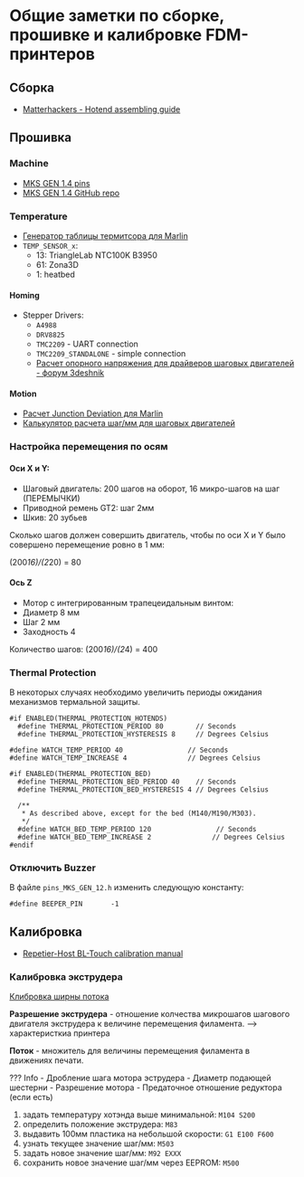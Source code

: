 # Общие заметки по сборке, прошивке и калибровке FDM-принтеров

## Сборка

- [Matterhackers - Hotend assembling guide](https://www.matterhackers.com/articles/how-to-assemble-an-e3d-v6-all-metal-hotend)

## Прошивка

### Machine
- [MKS GEN 1.4 pins](https://raw.githubusercontent.com/makerbase-mks/MKS-GEN/master/hardware/MKS%20GEN%20V1.4_004/MKS%20GEN%20V1.4_004%20PIN.pdf)
- [MKS GEN 1.4 GitHub repo](https://github.com/makerbase-mks/MKS-GEN)

### Temperature
- [Генератор таблицы термитсора для Marlin](https://www.thingiverse.com/thing:103668/files)
- `TEMP_SENSOR_x`:
  - 13: TriangleLab NTC100K B3950
  - 61: Zona3D
  - 1: heatbed

#### Homing
- Stepper Drivers:
    + `A4988`
    + `DRV8825`
    + `TMC2209` - UART connection
    + `TMC2209_STANDALONE` - simple connection
    + [Расчет опорного напряжения для драйверов шаговых двигателей - форум 3deshnik](https://3deshnik.ru/forum/viewtopic.php?f=5&t=78)

#### Motion
- [Расчет Junction Deviation для Marlin](https://blog.kyneticcnc.com/2018/10/computing-junction-deviation-for-marlin.html)
- [Калькулятор расчета шаг/мм для шаговых двигателей](https://blog.prusaprinters.org/calculator_3416/#stepspermmbelt)

### Настройка перемещения по осям

#### Оси X и Y:

- Шаговый двигатель: 200 шагов на оборот, 16 микро-шагов на шаг (ПЕРЕМЫЧКИ)
- Приводной ремень GT2: шаг 2мм
- Шкив: 20 зубьев

Сколько шагов должен совершить двигатель, чтобы по оси X и Y было совершено
перемещение ровно в 1 мм:

(200*16)/(2*20) = 80

#### Ось Z

- Мотор с интегрированным трапецеидальным винтом:
- Диаметр 8 мм
- Шаг 2 мм
- Заходность 4

Количество шагов: (200*16)/(2*4) = 400

### Thermal Protection

В некоторых случаях необходимо увеличить периоды ожидания механизмов термальной
защиты.

```
#if ENABLED(THERMAL_PROTECTION_HOTENDS)
  #define THERMAL_PROTECTION_PERIOD 80        // Seconds
  #define THERMAL_PROTECTION_HYSTERESIS 8     // Degrees Celsius

#define WATCH_TEMP_PERIOD 40                // Seconds
#define WATCH_TEMP_INCREASE 4               // Degrees Celsius

#if ENABLED(THERMAL_PROTECTION_BED)
  #define THERMAL_PROTECTION_BED_PERIOD 40    // Seconds
  #define THERMAL_PROTECTION_BED_HYSTERESIS 4 // Degrees Celsius

  /**
   * As described above, except for the bed (M140/M190/M303).
   */
  #define WATCH_BED_TEMP_PERIOD 120                // Seconds
  #define WATCH_BED_TEMP_INCREASE 2               // Degrees Celsius
#endif
```

### Отключить Buzzer

В файле `pins_MKS_GEN_12.h` изменить следующую константу:

```
#define BEEPER_PIN       -1
```

## Калибровка

- [Repetier-Host BL-Touch calibration manual](https://www.repetier.com/documentation/repetier-firmware/z-probing/)

### Калибровка экструдера

[Клибровка ширны потока](https://corexy3d.blogspot.com/2017/04/extrusion-width-calibration-using.html)

**Разрешение экструдера** - отношение колчества микрошагов шагового двигателя экструдера к величине перемещения филамента. --> характеристкиа принтера

**Поток** - множитель для величины перемещения филамента в движениях печати. 

??? Info
    - Дробление шага мотора эструдера
    - Диаметр подающей шестерни
    - Разрешение мотора
    - Предаточное отношение редуктора (если есть)

1. задать температуру хотэнда выше минимальной: `M104 S200`
2. определить положение экструдера: `M83`
3. выдавить 100мм пластика на небольшой скорости: `G1 E100 F600`
4. узнать текущее значение шаг/мм: `M503`
5. задать новое значение шаг/мм: `M92 EXXX` 
6. сохранить новое значение шаг/мм через EEPROM: `M500`